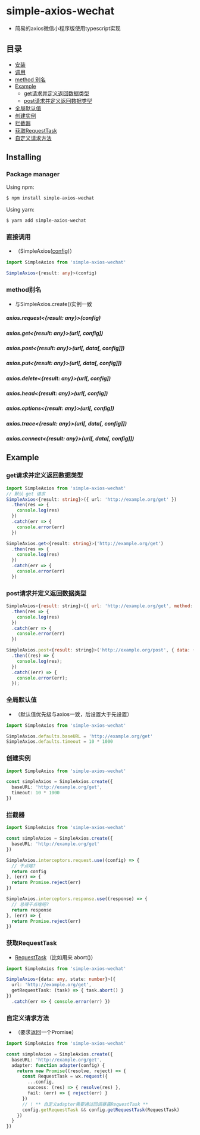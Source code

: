 # simple-axios-wechat
-  简易的axios微信小程序版使用typescript实现

## 目录
- [安装](#Installing)
- [调用](#直接调用)
- [method 别名](#method别名)
- [Example](#Example)
  - [get请求并定义返回数据类型](#get请求并定义返回数据类型)
  - [post请求并定义返回数据类型](#post请求并定义返回数据类型)
- [全局默认值](#全局默认值)
- [创建实例](#创建实例)
- [拦截器](#拦截器)
- [获取RequestTask](#获取RequestTask)
- [自定义请求方法](#自定义请求方法)

## Installing

### Package manager

Using npm:

```bash
$ npm install simple-axios-wechat
```

Using yarn:

```bash
$ yarn add simple-axios-wechat
```

### 直接调用
- （SimpleAxios([config](https://developers.weixin.qq.com/miniprogram/dev/api/network/request/wx.request.html))）
```ts
import SimpleAxios from 'simple-axios-wechat'

SimpleAxios<{result: any}>(config)
```

### method别名
- 与SimpleAxios.create()实例一致
##### axios.request<{result: any}>(config)
##### axios.get<{result: any}>(url[, config])
##### axios.post<{result: any}>(url[, data[, config]])
##### axios.put<{result: any}>(url[, data[, config]])
##### axios.delete<{result: any}>(url[, config])
##### axios.head<{result: any}>(url[, config])
##### axios.options<{result: any}>(url[, config])
##### axios.trace<{result: any}>(url[, data[, config]])
##### axios.connect<{result: any}>(url[, data[, config]])

## Example
### get请求并定义返回数据类型
```ts
import SimpleAxios from 'simple-axios-wechat'
// 默认 get 请求
SimpleAxios<{result: string}>({ url: 'http://example.org/get' })
  .then(res => {
    console.log(res)
  })
  .catch(err => {
    console.error(err)
  })

SimpleAxios.get<{result: string}>('http://example.org/get')
  .then(res => {
    console.log(res)
  })
  .catch(err => {
    console.error(err)
  })
```

### post请求并定义返回数据类型
```js
SimpleAxios<{result: string}>({ url: 'http://example.org/get', method: 'POST' })
  .then(res => {
    console.log(res)
  })
  .catch(err => {
    console.error(err)
  })

SimpleAxios.post<{result: string}>('http://example.org/post', { data: {} })
  .then((res) => {
    console.log(res);
  })
  .catch((err) => {
    console.error(err);
  });
```

### 全局默认值
- （默认值优先级与axios一致，后设置大于先设置）
```ts
import SimpleAxios from 'simple-axios-wechat'

SimpleAxios.defaults.baseURL = 'http://example.org/get'
SimpleAxios.defaults.timeout = 10 * 1000
```

### 创建实例
```ts
import SimpleAxios from 'simple-axios-wechat'

const simpleAxios = SimpleAxios.create({
  baseURL: 'http://example.org/get',
  timeout: 10 * 1000
})
```

### 拦截器
```ts
import SimpleAxios from 'simple-axios-wechat'

const simpleAxios = SimpleAxios.create({
  baseURL: 'http://example.org/get'
})

SimpleAxios.interceptors.request.use((config) => {
  // 干点啥?
  return config
}, (err) => {
  return Promise.reject(err)
})

SimpleAxios.interceptors.response.use((response) => {
  // 总得干点啥吧?
  return response
}, (err) => {
  return Promise.reject(err)
})
```

### 获取RequestTask
- [RequestTask](https://developers.weixin.qq.com/miniprogram/dev/api/network/request/RequestTask.html)（比如用来 abort()）
```ts
import SimpleAxios from 'simple-axios-wechat'

SimpleAxios<{data: any, state: number}>({
  url: 'http://example.org/get',
  getRequestTask: (task) => { task.abort() }
})
  .catch(err => { console.error(err) })
```

### 自定义请求方法
- （要求返回一个Promise）
```ts
import SimpleAxios from 'simple-axios-wechat'

const simpleAxios = SimpleAxios.create({
  baseURL: 'http://example.org/get',
  adapter: function adapter(config) {
    return new Promise((resolve, reject) => {
      const RequestTask = wx.request({
        ...config,
        success: (res) => { resolve(res) },
        fail: (err) => { reject(err) }
      })
      // ! ** 自定义adapter需要通过回调暴露RequestTask **
      config.getRequestTask && config.getRequestTask(RequestTask)
    })
  }
})
```
